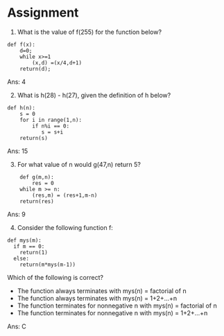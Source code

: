 # Assignment 
1. What is the value of f(255) for the function below?
```
def f(x):
    d=0;
    while x>=1
        (x,d) =(x/4,d+1)
    return(d);
```
Ans: 4

2. What is h(28) - h(27), given the definition of h below?
```
def h(n):
    s = 0
    for i in range(1,n):
        if n%i == 0:
           s = s+i
    return(s)
```
Ans: 15

3. For what value of n would g(47,n) return 5?
```    
    def g(m,n):
        res = 0
    while m >= n:
        (res,m) = (res+1,m-n)
    return(res)
```
Ans: 9

4. Consider the following function f:
```
def mys(m):
  if m == 0:
    return(1)
  else:
    return(m*mys(m-1))
```
Which of the following is correct?
* The function always terminates with mys(n) = factorial of n
* The function always terminates with mys(n) = 1+2+...+n
* The function terminates for non­negative n with mys(n) = factorial of n
* The function terminates for non­negative n with mys(n) = 1+2+...+n

Ans: C